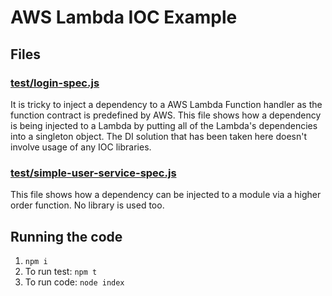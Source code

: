 # AWS Lambda IOC Example

## Files
### [test/login-spec.js](test/login-spec.js)

It is tricky to inject a dependency to a AWS Lambda Function handler as the function contract is predefined by AWS. This file shows how a dependency is being injected to a Lambda by putting all of the Lambda's dependencies into a singleton object. The DI solution that has been taken here doesn't involve usage of any IOC libraries.

### [test/simple-user-service-spec.js](test/simple-user-service-spec.js)

This file shows how a dependency can be injected to a module via a higher order function. No library is used too.

## Running the code

1. `npm i`
2. To run test: `npm t`
3. To run code: `node index`

